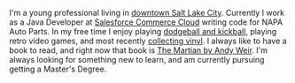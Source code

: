 I'm a young professional living in [downtown Salt Lake City](https://twitter.com/downtownslc). Currently I work as a Java Developer at [Salesforce Commerce Cloud](https://twitter.com/commercecloud) writing code for NAPA Auto Parts. In my free time I enjoy playing [dodgeball and kickball](https://twitter.com/mileslimes/status/897924517837680640), playing retro video games, and most recently [collecting vinyl](https://twitter.com/mileslimes/status/889994504161312770). I always like to have a book to read, and right now that book is [The Martian by Andy Weir](http://a.co/bHL7Y29). I'm always looking for something new to learn, and am currently pursuing getting a Master's Degree.
